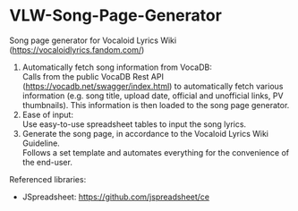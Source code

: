 # VLW-Song-Page-Generator
Song page generator for Vocaloid Lyrics Wiki (https://vocaloidlyrics.fandom.com/)

1) Automatically fetch song information from VocaDB:
<br>Calls from the public VocaDB Rest API (https://vocadb.net/swagger/index.html) to automatically fetch various information (e.g. song title, upload date, official and unofficial links, PV thumbnails). This information is then loaded to the song page generator.
2) Ease of input:
<br>Use easy-to-use spreadsheet tables to input the song lyrics.
3) Generate the song page, in accordance to the Vocaloid Lyrics Wiki Guideline.
<br>Follows a set template and automates everything for the convenience of the end-user. 

Referenced libraries:
 - JSpreadsheet: https://github.com/jspreadsheet/ce
